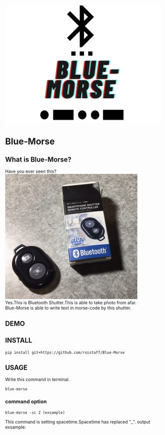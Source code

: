 ![rogo](etc/rogo2.jpg) 
# Blue-Morse
## What is Blue-Morse?
Have you ever seen this?
![picture1](etc/49FF0A4C-9E76-4943-A56B-82079E412945.jpeg)  
Yes.This is Bluetooth Shutter.This is able to take photo from afar.  
Blue-Morse is able to write text in morse-code by this shutter.
## DEMO

## INSTALL

```
pip install git+https://github.com/roistaff/Blue-Morse
```

## USAGE
Write this command in terminal.
```
blue-morse
```

### command option
```
blue-morse -sc 2 (exsample)
```
This command is setting spacetime.Spacetime has  replaced "_".
output exsample:
```

```
